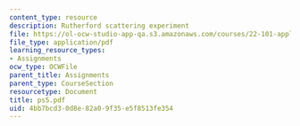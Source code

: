 ```yaml
---
content_type: resource
description: Rutherford scattering experiment
file: https://ol-ocw-studio-app-qa.s3.amazonaws.com/courses/22-101-applied-nuclear-physics-fall-2003/4bb7bcd30d8e82a09f35e5f8513fe354_ps5.pdf
file_type: application/pdf
learning_resource_types:
- Assignments
ocw_type: OCWFile
parent_title: Assignments
parent_type: CourseSection
resourcetype: Document
title: ps5.pdf
uid: 4bb7bcd3-0d8e-82a0-9f35-e5f8513fe354
---
```

